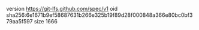 version https://git-lfs.github.com/spec/v1
oid sha256:6e1671b9ef58687631b266e325b19f89d28f000848a366e80bc0bf379aa5f597
size 1666
